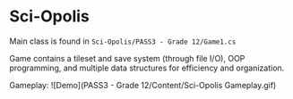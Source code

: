 # Sci-Opolis
Main class is found in `Sci-Opolis/PASS3 - Grade 12/Game1.cs`

Game contains a tileset and save system (through file I/O), OOP programming, and multiple data structures for efficiency and organization.

Gameplay: ![Demo](PASS3 - Grade 12/Content/Sci-Opolis Gameplay.gif)
